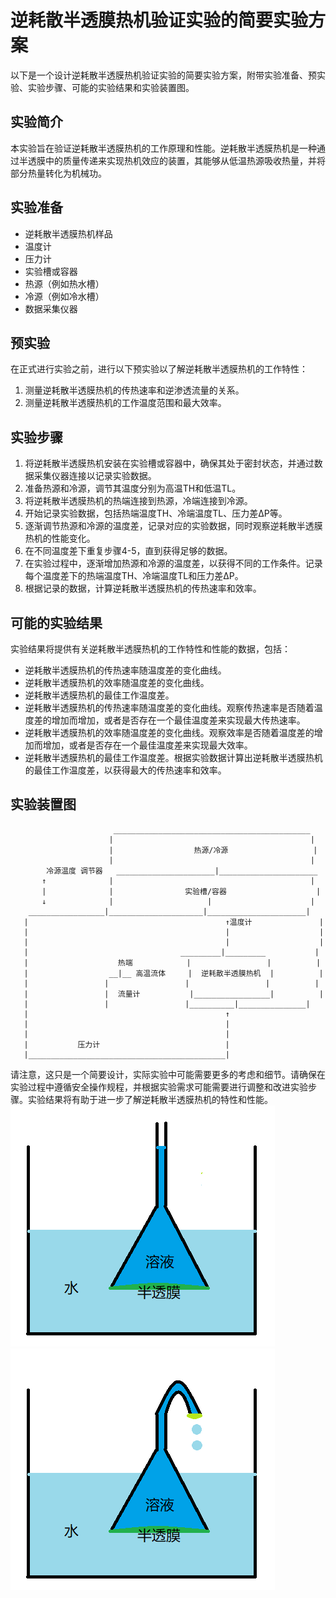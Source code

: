 # 逆耗散半透膜热机验证实验的简要实验方案
以下是一个设计逆耗散半透膜热机验证实验的简要实验方案，附带实验准备、预实验、实验步骤、可能的实验结果和实验装置图。

## 实验简介
本实验旨在验证逆耗散半透膜热机的工作原理和性能。逆耗散半透膜热机是一种通过半透膜中的质量传递来实现热机效应的装置，其能够从低温热源吸收热量，并将部分热量转化为机械功。

## 实验准备
- 逆耗散半透膜热机样品
- 温度计
- 压力计
- 实验槽或容器
- 热源（例如热水槽）
- 冷源（例如冷水槽）
- 数据采集仪器

## 预实验
在正式进行实验之前，进行以下预实验以了解逆耗散半透膜热机的工作特性：
1. 测量逆耗散半透膜热机的传热速率和逆渗透流量的关系。
2. 测量逆耗散半透膜热机的工作温度范围和最大效率。

## 实验步骤
1. 将逆耗散半透膜热机安装在实验槽或容器中，确保其处于密封状态，并通过数据采集仪器连接以记录实验数据。
2. 准备热源和冷源，调节其温度分别为高温TH和低温TL。
3. 将逆耗散半透膜热机的热端连接到热源，冷端连接到冷源。
4. 开始记录实验数据，包括热端温度TH、冷端温度TL、压力差ΔP等。
5. 逐渐调节热源和冷源的温度差，记录对应的实验数据，同时观察逆耗散半透膜热机的性能变化。
6. 在不同温度差下重复步骤4-5，直到获得足够的数据。
7. 在实验过程中，逐渐增加热源和冷源的温度差，以获得不同的工作条件。记录每个温度差下的热端温度TH、冷端温度TL和压力差ΔP。
8. 根据记录的数据，计算逆耗散半透膜热机的传热速率和效率。

## 可能的实验结果
实验结果将提供有关逆耗散半透膜热机的工作特性和性能的数据，包括：
- 逆耗散半透膜热机的传热速率随温度差的变化曲线。
- 逆耗散半透膜热机的效率随温度差的变化曲线。
- 逆耗散半透膜热机的最佳工作温度差。
- 逆耗散半透膜热机的传热速率随温度差的变化曲线。观察传热速率是否随着温度差的增加而增加，或者是否存在一个最佳温度差来实现最大传热速率。
- 逆耗散半透膜热机的效率随温度差的变化曲线。观察效率是否随着温度差的增加而增加，或者是否存在一个最佳温度差来实现最大效率。
- 逆耗散半透膜热机的最佳工作温度差。根据实验数据计算出逆耗散半透膜热机的最佳工作温度差，以获得最大的传热速率和效率。
  
## 实验装置图
```
                       ____________________________________________
                      |                                            |
                      |                  热源/冷源                   |
                      |                                            |
        冷源温度 调节器   ______________________|______________________
       ↑              |                                            |
       |              |                实验槽/容器                    |
       ↓              |                     |                      |
    _________________|_____________________|______________________|       
   |                                            ↑温度计               |
   |                                            |                    |
   |                                            |                    |
   |                                  _________|_________           |
   |                    热端            |                 |          |
   |                  __|__ 高温流体     |  逆耗散半透膜热机  |          |
   |                 |                 |                 |          |
   |                 |  流量计           |_________________|          |
   |                 |                 |__________|_______________|
   |                                            ↑
   |                                            |
   |                                            |
   |           压力计                            |
   |____________________________________________|
```

请注意，这只是一个简要设计，实际实验中可能需要更多的考虑和细节。请确保在实验过程中遵循安全操作规程，并根据实验需求可能需要进行调整和改进实验步骤。实验结果将有助于进一步了解逆耗散半透膜热机的特性和性能。![pre-experiment](yu.png)![experiment](zhen.png)
